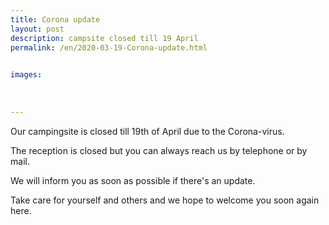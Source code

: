 ```yaml
---
title: Corona update
layout: post
description: campsite closed till 19 April 
permalink: /en/2020-03-19-Corona-update.html

    
images: 
    
    
    
---
```


Our campingsite is closed till 19th of April due to the Corona-virus.

The reception is closed but you can always reach us by telephone or by mail.

We will inform you as soon as possible if there's an update.

Take care for yourself and others and we hope to welcome you soon again here.


